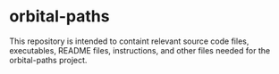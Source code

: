 # orbital-paths

This repository is intended to containt relevant source code files, executables, README files, instructions, and other files needed for the orbital-paths project.
